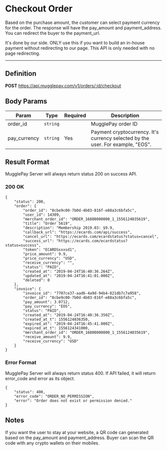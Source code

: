# Checkout Order
Based on the purchase amount, the customer can select payment currency for the order. The response will have the pay_amount and payment_address. You can redirect the buyer to the payment_url. 


It's done by our side. ONLY use this if you want to build an in-house payment without redirecting to our page. This API is only needed with no page redirecting.

--------

## Definition
**POST** https://api.mugglepay.com/v1/orders/:id/checkout

## Body Params

<table>
<thead>
	<tr>
	<th>Param</th>
	<th>Type</th>
	<th>Required</th>
	<th>Description</th>
	</tr>
</thead>
<tbody>
	<tr>
		<td>order_id</td>
		<td><code>string</code></td>
		<td></td>
		<td>MugglePay order ID</td>
	</tr>
	<tr>
		<td>pay_currency</td>
		<td><code>string</code></td>
		<td>Yes</td>
		<td>Payment cryptocurrency. It's currency selected by the user. For example, "EOS".</td>
	</tr>
</tbody>
</table>


 
## Result Format
MugglePay Server will always return status 200 on success API. 
### 200 OK
```
{
    "status": 200,
    "order": {
        "order_id": "8cbe9c00-7b0d-4b03-816f-e88a3c6bfa5c",
        "user_id": 14309,
        "merchant_order_id": "ORDER_16800000000_1_1556124035619",
        "title": "Order 5619",
        "description": "Membership 2019.03: $9.9,
        "callback_url": "https://ecards.com/api/success",
        "cancel_url": "https://ecards.com/ecardstatus?status=cancel",
        "success_url": "https://ecards.com/ecardstatus?status=success",
        "token": "ECARDSxxxsd1",
        "price_amount": 9.9,
        "price_currency": "USD",
        "receive_currency": "",
        "status": "PAID",
        "created_at": "2019-04-24T16:40:36.264Z",
        "updated_at": "2019-04-24T16:41:01.000Z",
        "deleted": 0
    },
    "invoice": {
        "invoice_id": "7707ce37-aad6-4a9d-94b4-821db7c7a958",
        "order_id": "8cbe9c00-7b0d-4b03-816f-e88a3c6bfa5c",
        "pay_amount": 3.0712,
        "pay_currency": "EOS",
        "status": "PAID",
        "created_at": "2019-04-24T16:40:36.350Z",
        "created_at_t": 1556124036350,
        "expired_at": "2019-04-24T16:45:41.000Z",
        "expired_at_t": 1556124341000,
        "merchant_order_id": "ORDER_16800000000_1_1556124035619",
        "receive_amount": 9.9,
        "receive_currency": "USD"
    }
}
```
### Error Format
MugglePay Server will always return status 400. If API failed, it will return error_code and error as its object.
```
{
    "status": 400,
    "error_code": "ORDER_NO_PERMISSION",
    "error": "Order does not exist or permission denied."
}
```
## Notes
If you want the user to stay at your website, a QR code can generated based on the pay_amount and payment_address. Buyer can scan the QR code with any crypto wallets on their mobiles.

